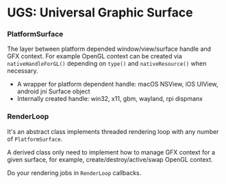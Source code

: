 # UGS: Universal Graphic Surface

### PlatformSurface

The layer between platform depended window/view/surface handle and GFX context. For example OpenGL context can be created via `nativeHandleForGL()` depending on `type()` and `nativeResource()` when necessary.

- A wrapper for platform dependent handle: macOS NSView, iOS UIView, android jni Surface object
- Internally created handle: win32, x11, gbm, wayland, rpi dispmanx


### RenderLoop

It's an abstract class implements threaded rendering loop with any number of `PlatformSurface`.

A derived class only need to implement how to manage GFX context for a given surface, for example, create/destroy/active/swap OpenGL context.

Do your rendering jobs in `RenderLoop` callbacks.
